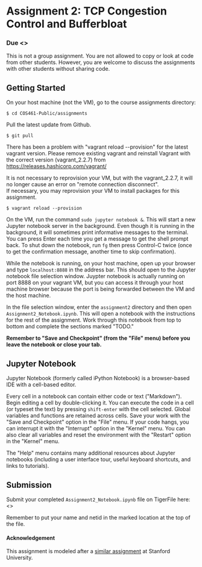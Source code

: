 # Assignment 2: TCP Congestion Control and Bufferbloat

### Due <>

This is not a group assignment. You are not allowed to copy or look at code
from other students. However, you are welcome to discuss the assignments with
other students without sharing code.

## Getting Started

On your host machine (not the VM), go to the course assignments directory:

```
$ cd COS461-Public/assignments
```
 Pull the latest update from Github.
```
$ git pull
```

There has been a problem with "vagrant reload --provision" for the latest vagrant version.
Please remove existing vagrant and reinstall Vagrant with the correct version (vagrant_2.2.7) from https://releases.hashicorp.com/vagrant/

It is not necessary to reprovision your VM, but with the vagrant_2.2.7, it will no longer cause an error on "remote connection disconnect".  
If necessary, you may reprovision your VM to install packages for this assignment.
```
$ vagrant reload --provision

```

On the VM, run the command `sudo jupyter notebook &`. This will
start a new Jupyter notebook server in the background. Even though it is
running in the background, it will sometimes print informative messages to the
terminal. You can press Enter each time you get a message to get the shell
prompt back. To shut down the notebook, run `fg` then press Control-C twice
(once to get the confirmation message, another time to skip confirmation).

While the notebook is running, on your host machine, open up your browser and
type `localhost:8888` in the address bar. This should open to the Jupyter
notebook file selection window.  Juypter notebook is actually running on port
8888 on your vagrant VM, but you can access it through your host machine
browser because the port is being forwarded between the VM and the host
machine.  

In the file selection window, enter the `assignment2` directory and then open
`Assignment2_Notebook.ipynb`. This will open a notebook with the instructions
for the rest of the assignment.  Work through this notebook from top to bottom
and complete the sections marked "TODO."

**Remember to "Save and Checkpoint" (from the "File" menu) before you leave the
notebook or close your tab.**  

## Jupyter Notebook

Jupyter Notebook (formerly called iPython Notebook) is a browser-based IDE with
a cell-based editor.

Every cell in a notebook can contain either code or text ("Markdown"). Begin
editing a cell by double-clicking it. You can execute the code in a cell (or
typeset the text) by pressing `shift-enter` with the cell selected.  Global
variables and functions are retained across cells. Save your work with the
"Save and Checkpoint" option in the "File" menu. If your code hangs, you can
interrupt it with the "Interrupt" option in the "Kernel" menu.  You can also
clear all variables and reset the environment with the "Restart" option in the
"Kernel" menu.

The "Help" menu contains many additional resources about Jupyter notebooks
(including a user interface tour, useful keyboard shortcuts, and links to
tutorials).

## Submission

Submit your completed `Assignment2_Notebook.ipynb` file on TigerFile here: <>

Remember to put your name and netid in the marked location at the top of the
file.
#### Acknowledgement
This assignment is modeled after a [similar assignment](http://web.stanford.edu/class/cs244/pa1.html) at Stanford University.
